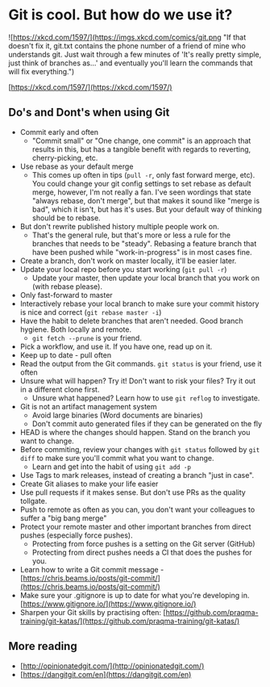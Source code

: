 
# Git is cool. But how do we use it?

![https://xkcd.com/1597/](https://imgs.xkcd.com/comics/git.png "If that doesn't fix it, git.txt contains the phone number of a friend of mine who understands git. Just wait through a few minutes of 'It's really pretty simple, just think of branches as...' and eventually you'll learn the commands that will fix everything.")

[https://xkcd.com/1597/](https://xkcd.com/1597/)

## Do's and Dont's when using Git

- Commit early and often
  - "Commit small" or "One change, one commit" is an approach that results in this, but has a tangible benefit with regards to reverting, cherry-picking, etc.
- Use rebase as your default merge
  - This comes up often in tips (`pull -r`, only fast forward merge, etc). You could change your git config settings to set rebase as default merge, however, I'm not really a fan. I've seen wordings that state "always rebase, don't merge", but that makes it sound like "merge is bad", which it isn't, but has it's uses. But your default way of thinking should be to rebase.
- But don't rewrite published history multiple people work on.
  - That's the general rule, but that's more or less a rule for the branches that needs to be "steady". Rebasing a feature branch that have been pushed while "work-in-progress" is in most cases fine.
- Create a branch, don't work on master locally, it'll be easier later.
- Update your local repo before you start working (`git pull -r`)
  - Update your master, then update your local branch that you work on (with rebase please).
- Only fast-forward to master
- Interactively rebase your local branch to make sure your commit history is nice and correct (`git rebase master -i`)
- Have the habit to delete branches that aren't needed. Good branch hygiene. Both locally and remote.
  -  `git fetch --prune` is your friend.
- Pick a workflow, and use it. If you have one, read up on it.
- Keep up to date - pull often
- Read the output from the Git commands. `git status` is your friend, use it often
- Unsure what will happen? Try it! Don't want to risk your files? Try it out in a different clone first.
  - Unsure what happened? Learn how to use `git reflog` to investigate.
- Git is not an artifact management system
  - Avoid large binaries (Word documents are binaries)
  - Don't commit auto generated files if they can be generated on the fly
- HEAD is where the changes should happen. Stand on the branch you want to change. 
- Before commiting, review your changes with `git status` followed by `git diff` to make sure you'll commit what you want to change.
  - Learn and get into the habit of using `git add -p`
- Use Tags to mark releases, instead of creating a branch "just in case".
- Create Git aliases to make your life easier
- Use pull requests if it makes sense. But don't use PRs as the quality tollgate.
- Push to remote as often as you can, you don't want your colleagues to suffer a "big bang merge"
- Protect your remote master and other important branches from direct pushes (especially force pushes).
  - Protecting from force pushes is a setting on the Git server (GitHub)
  - Protecting from direct pushes needs a CI that does the pushes for you.
- Learn how to write a Git commit message - [https://chris.beams.io/posts/git-commit/](https://chris.beams.io/posts/git-commit/)
- Make sure your .gitignore is up to date for what you're developing in. [https://www.gitignore.io/](https://www.gitignore.io/)
- Sharpen your Git skills by practising often: [https://github.com/praqma-training/git-katas/](https://github.com/praqma-training/git-katas/)

## More reading

- [http://opinionatedgit.com/](http://opinionatedgit.com/)
- [https://dangitgit.com/en](https://dangitgit.com/en)
